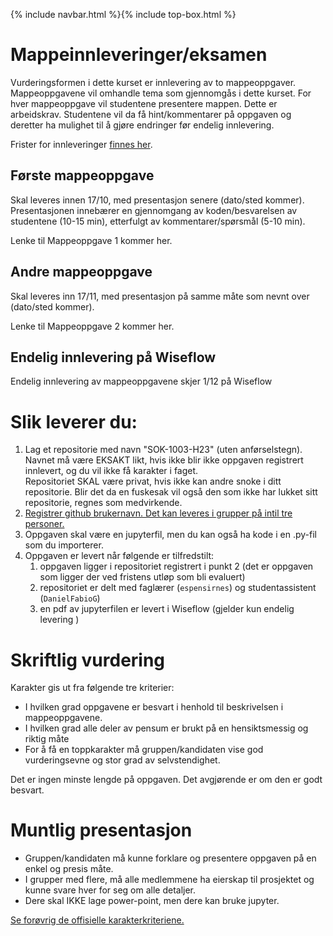 {% include navbar.html %}{% include top-box.html %}

# Mappeinnleveringer/eksamen
Vurderingsformen i dette kurset er innlevering av to mappeoppgaver. Mappeoppgavene vil omhandle tema som gjennomgås i dette kurset. For hver mappeoppgave vil studentene presentere mappen. Dette er arbeidskrav. Studentene vil da få hint/kommentarer på oppgaven og deretter ha mulighet til å gjøre endringer før endelig innlevering. 

Frister for innleveringer [finnes her](https://uit-sok-1003-h23.github.io/frister.html).

## Første mappeoppgave 
Skal leveres innen 17/10, med presentasjon senere (dato/sted kommer). Presentasjonen innebærer en gjennomgang av koden/besvarelsen av studentene (10-15 min), etterfulgt av kommentarer/spørsmål (5-10 min).  

Lenke til Mappeoppgave 1 kommer her.


## Andre mappeoppgave 
Skal leveres inn 17/11, med presentasjon på samme måte som nevnt over (dato/sted kommer).  

Lenke til Mappeoppgave 2 kommer her.

## Endelig innlevering på Wiseflow
Endelig innlevering av mappeoppgavene skjer 1/12 på Wiseflow

# Slik leverer du:
1. Lag et repositorie med navn  "SOK-1003-H23" (uten anførselstegn). Navnet må være EKSAKT likt, hvis ikke blir ikke oppgaven registrert innlevert, og du vil ikke få karakter i faget. <br> Repositoriet SKAL være privat, hvis ikke kan andre snoke i ditt repositorie. Blir det da en fuskesak vil også den som ikke har lukket sitt repositorie, regnes som medvirkende.<br>  
2. [Registrer github brukernavn. Det kan leveres i grupper på intil tre personer. ](https://docs.google.com/forms/d/e/1FAIpQLSd8nLKEYmY6auenPYH-aKWOtBaJmmADK6fKoG8bf4GxZqgTeQ/viewform)<br> 
3. Oppgaven skal være en jupyterfil, men du kan også ha kode i en .py-fil som du importerer.<br> 
4. Oppgaven er levert når følgende er tilfredstilt:
    1. oppgaven ligger i repositoriet registrert i punkt 2 (det er oppgaven som ligger der ved fristens utløp som bli evaluert)
    2. repositoriet er delt med faglærer (`espensirnes`) og studentassistent (`DanielFabioG`)
    3. en pdf av jupyterfilen er levert i Wiseflow (gjelder kun endelig levering )


# Skriftlig vurdering
Karakter gis ut fra følgende tre kriterier: 
* I hvilken grad oppgavene er besvart i henhold til beskrivelsen i mappeoppgavene. 
* I hvilken grad alle deler av pensum er brukt på en hensiktsmessig og riktig måte 
* For å få en toppkarakter må gruppen/kandidaten vise god vurderingsevne og stor grad av selvstendighet. 

Det er ingen minste lengde på oppgaven. Det avgjørende er om den er godt besvart. 

# Muntlig presentasjon
* Gruppen/kandidaten må kunne forklare og presentere oppgaven på en enkel og presis måte. 
* I grupper med flere, må alle medlemmene ha eierskap til prosjektet og kunne svare hver for seg om alle detaljer. 
* Dere skal IKKE lage power-point, men dere kan bruke jupyter. 


[Se forøvrig de offisielle karakterkriteriene.](https://www.uhr.no/_f/p1/i47fd1bbe-ab38-4e5f-bdf2-58bcf015a5ef/vurderingskriterier_bacheloroppgaven_060814_korrigert.pdf) 
